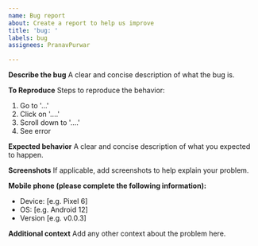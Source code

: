 ```yaml
---
name: Bug report
about: Create a report to help us improve
title: 'bug: '
labels: bug
assignees: PranavPurwar

---
```


**Describe the bug**
A clear and concise description of what the bug is.

**To Reproduce**
Steps to reproduce the behavior:

1. Go to '...'
2. Click on '....'
3. Scroll down to '....'
4. See error

**Expected behavior**
A clear and concise description of what you expected to happen.

**Screenshots**
If applicable, add screenshots to help explain your problem.

**Mobile phone (please complete the following information):**

- Device: \[e.g. Pixel 6]
- OS: \[e.g. Android 12]
- Version \[e.g. v0.0.3]

**Additional context**
Add any other context about the problem here.
